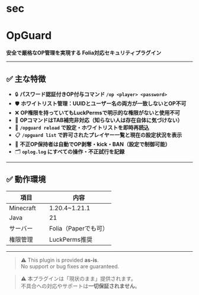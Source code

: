 # sec

# OpGuard

**安全で厳格なOP管理を実現する Folia対応セキュリティプラグイン**

---

## ✅ 主な特徴

- 🔒 **パスワード認証付きOP付与コマンド `/op <player> <password>`**
- 🛡️ **ホワイトリスト管理：UUIDとユーザー名の両方が一致しないとOP不可**
- ❌ **OP権限を持っていてもLuckPermsで明示的な権限がないと使用不可**
- 🧼 **OPコマンドはTAB補完非対応（知らない人は存在自体に気づけない）**
- 🧾 **`/opguard reload` で設定・ホワイトリストを即時再読込**
- 📋 **`/opguard list` で許可されたプレイヤー一覧と現在の設定状況を表示**
- 📌 **不正OP保持者は自動でOP剥奪・kick・BAN（設定で制御可能）**
- 🗂️ **`oplog.log` にすべての操作・不正試行を記録**

---

## ✅ 動作環境

| 項目          　 | 内容             　   |
|---------------- |---------------------|
| Minecraft    　 | 1.20.4~1.21.1       |
| Java       　   | 21                  |
| サーバー         | Folia（Paperでも可）   |
| 権限管理         | LuckPerms推奨         |

---

> ⚠️ This plugin is provided **as-is**.  
> No support or bug fixes are guaranteed.

> ⚠️ 本プラグインは「現状のまま」提供されます。  
> 不具合への対応やサポートは**一切保証されません**。
